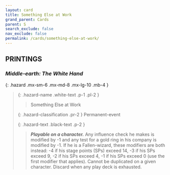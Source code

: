 ```yaml
---
layout: card
title: Something Else at Work
grand_parent: Cards
parent: S
search_exclude: false
nav_exclude: false
permalink: /cards/something-else-at-work/
---
```


## PRINTINGS


### _Middle-earth: The White Hand_

{: .hazard .mx-sm-6 .mx-md-8 .mx-lg-10 .mb-4 }
> {: .hazard-name .white-text .p-1 .pl-2 }
> > <div class="hazard-mp"></div>
> > <div class="card-name">Something Else at Work</div>
>
> {: .hazard-classification .pr-2 }
> Permanent-event
>
> {: .hazard-text .black-text .p-2 }
> > ***Playable on a character.*** Any influence check he makes is modified by -1 and any test for a gold ring in his company is modified by -1. If he is a Fallen-wizard, these modifiers are both instead: -4 if his stage points (SPs) exceed 14, -3 if his SPs exceed 9, -2 if his SPs exceed 4, -1 if his SPs exceed 0 (use the first modifier that applies). Cannot be duplicated on a given character. Discard when any play deck is exhausted.  
>
